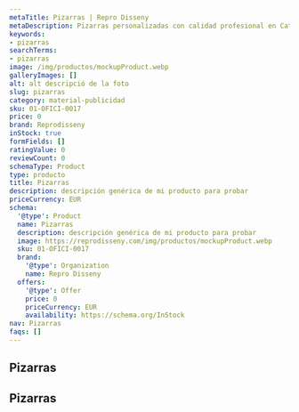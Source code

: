 ```yaml
---
metaTitle: Pizarras | Repro Disseny
metaDescription: Pizarras personalizadas con calidad profesional en Cataluña.
keywords:
- pizarras
searchTerms:
- pizarras
image: /img/productos/mockupProduct.webp
galleryImages: []
alt: alt descripció de la foto
slug: pizarras
category: material-publicidad
sku: 01-OFICI-0017
price: 0
brand: Reprodisseny
inStock: true
formFields: []
ratingValue: 0
reviewCount: 0
schemaType: Product
type: producto
title: Pizarras
description: descripción genérica de mi producto para probar
priceCurrency: EUR
schema:
  '@type': Product
  name: Pizarras
  description: descripción genérica de mi producto para probar
  image: https://reprodisseny.com/img/productos/mockupProduct.webp
  sku: 01-OFICI-0017
  brand:
    '@type': Organization
    name: Repro Disseny
  offers:
    '@type': Offer
    price: 0
    priceCurrency: EUR
    availability: https://schema.org/InStock
nav: Pizarras
faqs: []
---
```


## Pizarras

## Pizarras

